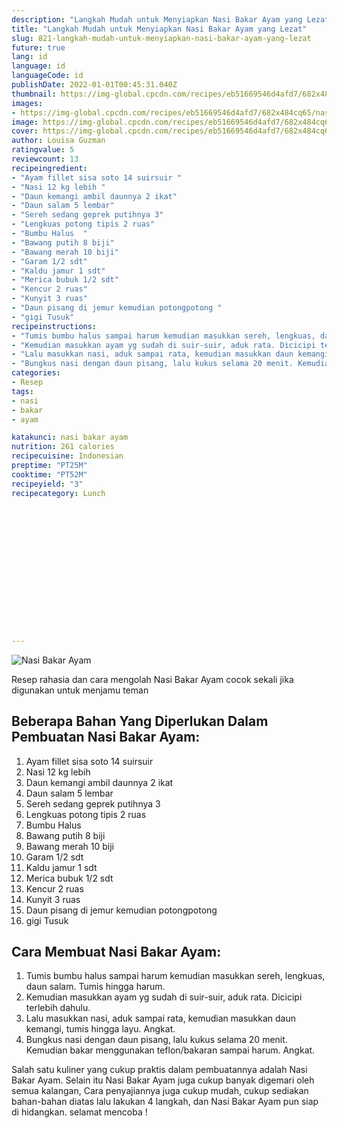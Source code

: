 ```yaml
---
description: "Langkah Mudah untuk Menyiapkan Nasi Bakar Ayam yang Lezat"
title: "Langkah Mudah untuk Menyiapkan Nasi Bakar Ayam yang Lezat"
slug: 821-langkah-mudah-untuk-menyiapkan-nasi-bakar-ayam-yang-lezat
future: true
lang: id
language: id
languageCode: id
publishDate: 2022-01-01T00:45:31.040Z 
thumbnail: https://img-global.cpcdn.com/recipes/eb51669546d4afd7/682x484cq65/nasi-bakar-ayam-foto-resep-utama.webp
images:
- https://img-global.cpcdn.com/recipes/eb51669546d4afd7/682x484cq65/nasi-bakar-ayam-foto-resep-utama.webp
image: https://img-global.cpcdn.com/recipes/eb51669546d4afd7/682x484cq65/nasi-bakar-ayam-foto-resep-utama.webp
cover: https://img-global.cpcdn.com/recipes/eb51669546d4afd7/682x484cq65/nasi-bakar-ayam-foto-resep-utama.webp
author: Louisa Guzman
ratingvalue: 5
reviewcount: 13
recipeingredient:
- "Ayam fillet sisa soto 14 suirsuir "
- "Nasi 12 kg lebih "
- "Daun kemangi ambil daunnya 2 ikat"
- "Daun salam 5 lembar"
- "Sereh sedang geprek putihnya 3"
- "Lengkuas potong tipis 2 ruas"
- "Bumbu Halus  "
- "Bawang putih 8 biji"
- "Bawang merah 10 biji"
- "Garam 1/2 sdt"
- "Kaldu jamur 1 sdt"
- "Merica bubuk 1/2 sdt"
- "Kencur 2 ruas"
- "Kunyit 3 ruas"
- "Daun pisang di jemur kemudian potongpotong "
- "gigi Tusuk"
recipeinstructions:
- "Tumis bumbu halus sampai harum kemudian masukkan sereh, lengkuas, daun salam. Tumis hingga harum."
- "Kemudian masukkan ayam yg sudah di suir-suir, aduk rata. Dicicipi terlebih dahulu."
- "Lalu masukkan nasi, aduk sampai rata, kemudian masukkan daun kemangi, tumis hingga layu. Angkat."
- "Bungkus nasi dengan daun pisang, lalu kukus selama 20 menit. Kemudian bakar menggunakan teflon/bakaran sampai harum. Angkat."
categories:
- Resep
tags:
- nasi
- bakar
- ayam

katakunci: nasi bakar ayam 
nutrition: 261 calories
recipecuisine: Indonesian
preptime: "PT25M"
cooktime: "PT52M"
recipeyield: "3"
recipecategory: Lunch


     
    
    
    
    
    
    
    
    
    
    
      
    
---
```



![Nasi Bakar Ayam](https://img-global.cpcdn.com/recipes/eb51669546d4afd7/682x484cq65/nasi-bakar-ayam-foto-resep-utama.webp)

Resep rahasia dan cara mengolah  Nasi Bakar Ayam cocok sekali jika digunakan untuk menjamu teman

<!--inarticleads1-->

## Beberapa Bahan Yang Diperlukan Dalam Pembuatan Nasi Bakar Ayam:

1. Ayam fillet sisa soto 14 suirsuir 
1. Nasi 12 kg lebih 
1. Daun kemangi ambil daunnya 2 ikat
1. Daun salam 5 lembar
1. Sereh sedang geprek putihnya 3
1. Lengkuas potong tipis 2 ruas
1. Bumbu Halus  
1. Bawang putih 8 biji
1. Bawang merah 10 biji
1. Garam 1/2 sdt
1. Kaldu jamur 1 sdt
1. Merica bubuk 1/2 sdt
1. Kencur 2 ruas
1. Kunyit 3 ruas
1. Daun pisang di jemur kemudian potongpotong 
1. gigi Tusuk



<!--inarticleads2-->

## Cara Membuat Nasi Bakar Ayam:

1. Tumis bumbu halus sampai harum kemudian masukkan sereh, lengkuas, daun salam. Tumis hingga harum.
1. Kemudian masukkan ayam yg sudah di suir-suir, aduk rata. Dicicipi terlebih dahulu.
1. Lalu masukkan nasi, aduk sampai rata, kemudian masukkan daun kemangi, tumis hingga layu. Angkat.
1. Bungkus nasi dengan daun pisang, lalu kukus selama 20 menit. Kemudian bakar menggunakan teflon/bakaran sampai harum. Angkat.




Salah satu kuliner yang cukup praktis dalam pembuatannya adalah  Nasi Bakar Ayam. Selain itu  Nasi Bakar Ayam  juga cukup banyak digemari oleh semua kalangan, Cara penyajiannya juga cukup mudah, cukup sediakan bahan-bahan diatas lalu lakukan 4 langkah, dan  Nasi Bakar Ayam  pun siap di hidangkan. selamat mencoba !
